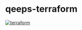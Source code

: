 # qeeps-terraform  
[![terraform](https://github.com/marsoffice/qeeps-terraform/actions/workflows/main.yml/badge.svg)](https://github.com/marsoffice/qeeps-terraform/actions/workflows/main.yml)
